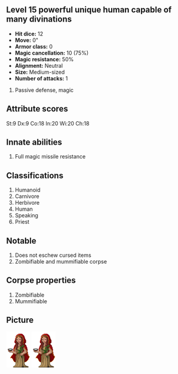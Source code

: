 ## Level 15 powerful unique human capable of many divinations

- **Hit dice:** 12
- **Move:** 0"
- **Armor class:** 0
- **Magic cancellation:** 10 (75%)
- **Magic resistance:** 50%
- **Alignment:** Neutral
- **Size:** Medium-sized
- **Number of attacks:** 1
1. Passive defense, magic

## Attribute scores

St:9 Dx:9 Co:18 In:20 Wi:20 Ch:18

## Innate abilities

1. Full magic missile resistance

## Classifications

1. Humanoid
2. Carnivore
3. Herbivore
4. Human
5. Speaking
6. Priest

## Notable

1. Does not eschew cursed items
2. Zombifiable and mummifiable corpse

## Corpse properties

1. Zombifiable
2. Mummifiable

## Picture

![Oracle](https://github.com/hyvanmielenpelit/GnollHackTileSet/blob/main/Monsters/oracle/oracle.png?raw=true) ![Oracle](https://github.com/hyvanmielenpelit/GnollHackTileSet/blob/main/Monsters/oracle/oracle_female.png)
